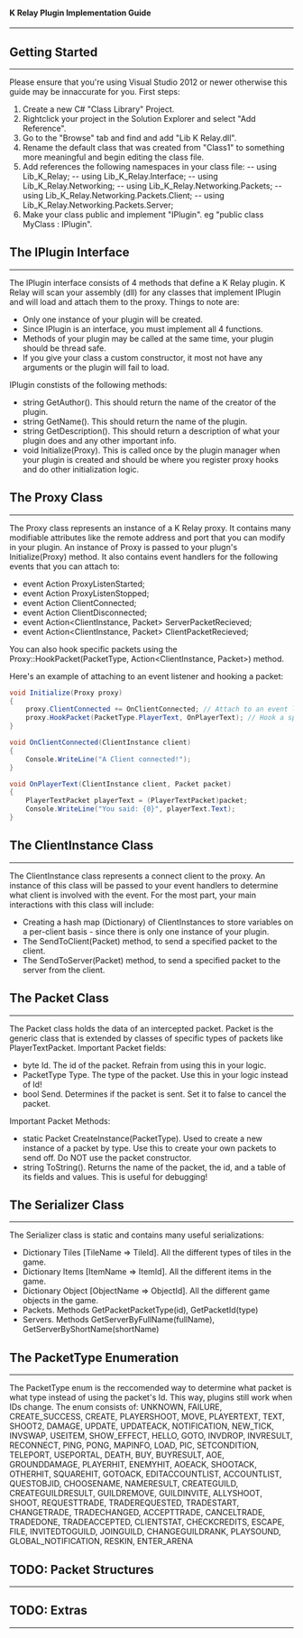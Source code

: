 #### K Relay Plugin Implementation Guide
----------------------------------------

## Getting Started
----------------------------------------
Please ensure that you're using Visual Studio 2012 or newer otherwise this guide may be innaccurate for you.
First steps:
1) Create a new C# "Class Library" Project.
2) Rightclick your project in the Solution Explorer and select "Add Reference".
3) Go to the "Browse" tab and find and add "Lib K Relay.dll".
4) Rename the default class that was created from "Class1" to something more meaningful and begin editing the class file.
5) Add references the following namespaces in your class file:
-- using Lib_K_Relay;
-- using Lib_K_Relay.Interface;
-- using Lib_K_Relay.Networking;
-- using Lib_K_Relay.Networking.Packets;
-- using Lib_K_Relay.Networking.Packets.Client;
-- using Lib_K_Relay.Networking.Packets.Server;
6) Make your class public and implement "IPlugin". eg "public class MyClass : IPlugin".

## The IPlugin Interface
----------------------------------------
The IPlugin interface consists of 4 methods that define a K Relay plugin. K Relay will scan your assembly (dll) for any classes that implement IPlugin and will load and attach them to the proxy.
Things to note are:
- Only one instance of your plugin will be created.
- Since IPlugin is an interface, you must implement all 4 functions.
- Methods of your plugin may be called at the same time, your plugin should be thread safe.
- If you give your class a custom constructor, it most not have any arguments or the plugin will fail to load.

IPlugin constists of the following methods:
- string GetAuthor(). This should return the name of the creator of the plugin.
- string GetName(). This should return the name of the plugin.
- string GetDescription(). This should return a description of what your plugin does and any other important info.
- void Initialize(Proxy). This is called once by the plugin manager when your plugin is created and should be where you register proxy hooks and do other initialization logic.

## The Proxy Class
----------------------------------------
The Proxy class represents an instance of a K Relay proxy.
It contains many modifiable attributes like the remote address and port that you can modify in your plugin.
An instance of Proxy is passed to your plugn's Initialize(Proxy) method.
It also contains event handlers for the following events that you can attach to:
- event Action<Proxy> ProxyListenStarted;
- event Action<Proxy> ProxyListenStopped;
- event Action<ClientInstance> ClientConnected;
- event Action<ClientInstance> ClientDisconnected;
- event Action<ClientInstance, Packet> ServerPacketRecieved;
- event Action<ClientInstance, Packet> ClientPacketRecieved;

You can also hook specific packets using the Proxy::HookPacket(PacketType, Action<ClientInstance, Packet>) method.

Here's an example of attaching to an event listener and hooking a packet:
```C#
void Initialize(Proxy proxy)
{
	proxy.ClientConnected += OnClientConnected; // Attach to an event listener
	proxy.HookPacket(PacketType.PlayerText, OnPlayerText); // Hook a specific packet
}

void OnClientConnected(ClientInstance client)
{
	Console.WriteLine("A Client connected!");
}

void OnPlayerText(ClientInstance client, Packet packet)
{
	PlayerTextPacket playerText = (PlayerTextPacket)packet;
	Console.WriteLine("You said: {0}", playerText.Text);
}
```

## The ClientInstance Class
----------------------------------------
The ClientInstance class represents a connect client to the proxy.
An instance of this class will be passed to your event handlers to determine what client is involved with the event.
For the most part, your main interactions with this class will include:
- Creating a hash map (Dictionary) of ClientInstances to store variables on a per-client basis - since there is only one instance of your plugin.
- The SendToClient(Packet) method, to send a specified packet to the client.
- The SendToServer(Packet) method, to send a specified packet to the server from the client.

## The Packet Class
----------------------------------------
The Packet class holds the data of an intercepted packet. Packet is the generic class that is extended by classes of specific types of packets like PlayerTextPacket.
Important Packet fields:
- byte Id. The id of the packet. Refrain from using this in your logic. 
- PacketType Type. The type of the packet. Use this in your logic instead of Id!
- bool Send. Determines if the packet is sent. Set it to false to cancel the packet.

Important Packet Methods:
- static Packet CreateInstance(PacketType). Used to create a new instance of a packet by type. Use this to create your own packets to send off. Do NOT use the packet constructor.
- string ToString(). Returns the name of the packet, the id, and a table of its fields and values. This is useful for debugging!

## The Serializer Class
----------------------------------------
The Serializer class is static and contains many useful serializations:
- Dictionary Tiles [TileName => TileId]. All the different types of tiles in the game.
- Dictionary Items [ItemName => ItemId]. All the different items in the game.
- Dictionary Object [ObjectName => ObjectId]. All the different game objects in the game.
- Packets. Methods GetPacketPacketType(id), GetPacketId(type)
- Servers. Methods GetServerByFullName(fullName), GetServerByShortName(shortName)

## The PacketType Enumeration
----------------------------------------
The PacketType enum is the reccomended way to determine what packet is what type instead of using the packet's Id.
This way, plugins still work when IDs change.
The enum consists of:
        UNKNOWN,
        FAILURE,
        CREATE_SUCCESS,
        CREATE,
        PLAYERSHOOT,
        MOVE,
        PLAYERTEXT,
        TEXT,
        SHOOT2,
        DAMAGE,
        UPDATE,
        UPDATEACK,
        NOTIFICATION,
        NEW_TICK,
        INVSWAP,
        USEITEM,
        SHOW_EFFECT,
        HELLO,
        GOTO,
        INVDROP,
        INVRESULT,
        RECONNECT,
        PING,
        PONG,
        MAPINFO,
        LOAD,
        PIC,
        SETCONDITION,
        TELEPORT,
        USEPORTAL,
        DEATH,
        BUY,
        BUYRESULT,
        AOE,
        GROUNDDAMAGE,
        PLAYERHIT,
        ENEMYHIT,
        AOEACK,
        SHOOTACK,
        OTHERHIT,
        SQUAREHIT,
        GOTOACK,
        EDITACCOUNTLIST,
        ACCOUNTLIST,
        QUESTOBJID,
        CHOOSENAME,
        NAMERESULT,
        CREATEGUILD,
        CREATEGUILDRESULT,
        GUILDREMOVE,
        GUILDINVITE,
        ALLYSHOOT,
        SHOOT,
        REQUESTTRADE,
        TRADEREQUESTED,
        TRADESTART,
        CHANGETRADE,
        TRADECHANGED,
        ACCEPTTRADE,
        CANCELTRADE,
        TRADEDONE,
        TRADEACCEPTED,
        CLIENTSTAT,
        CHECKCREDITS,
        ESCAPE,
        FILE,
        INVITEDTOGUILD,
        JOINGUILD,
        CHANGEGUILDRANK,
        PLAYSOUND,
        GLOBAL_NOTIFICATION,
        RESKIN,
        ENTER_ARENA

## TODO: Packet Structures
----------------------------------------
## TODO: Extras
----------------------------------------